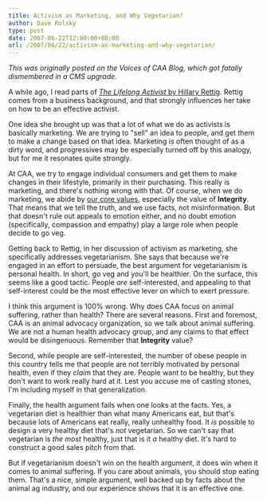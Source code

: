 ```yaml
---
title: Activism as Marketing, and Why Vegetarian?
author: Dave Rolsky
type: post
date: 2007-06-22T12:00:00+00:00
url: /2007/06/22/activism-as-marketing-and-why-vegetarian/
---
```


_This was originally posted on the Voices of CAA Blog, which got fatally dismembered in a CMS
upgrade._

A while ago, I read parts of [_The Lifelong Activist_ by Hillary Rettig][1]. Rettig comes from a
business background, and that strongly influences her take on how to be an effective activist.

One idea she brought up was that a lot of what we do as activists is basically marketing. We are
trying to "sell" an idea to people, and get them to make a change based on that idea. Marketing is
often thought of as a dirty word, and progressives may be especially turned off by this analogy, but
for me it resonates quite strongly.

At CAA, we try to engage individual consumers and get them to make changes in their lifestyle,
primarily in their purchasing. This really is marketing, and there's nothing wrong with that. Of
course, when we do marketing, we abide by [our core values][2], especially the value of
**Integrity**. That means that we tell the truth, and we use facts, not misinformation. But that
doesn't rule out appeals to emotion either, and no doubt emotion (specifically, compassion and
empathy) play a large role when people decide to go veg.

Getting back to Rettig, in her discussion of activism as marketing, she specifically addresses
vegetarianism. She says that because we're engaged in an effort to persuade, the best argument for
vegetarianism is personal health. In short, go veg and you'll be healthier. On the surface, this
seems like a good tactic. People _are_ self-interested, and appealing to that self-interest could be
the most effective lever on which to exert pressure.

I think this argument is 100% wrong. Why does CAA focus on animal suffering, rather than health?
There are several reasons. First and foremost, CAA is an animal advocacy organization, so we talk
about animal suffering. We are not a human health advocacy group, and any claims to that effect
would be disingenuous. Remember that **Integrity** value?

Second, while people are self-interested, the number of obese people in this country tells me that
people are not terribly motivated by personal health, even if they _claim_ that they are. People
want to be healthy, but they don't want to work really hard at it. Lest you accuse me of casting
stones, I'm including myself in that generalization.

Finally, the health argument fails when one looks at the facts. Yes, a vegetarian diet is healthier
than what many Americans eat, but that's because lots of Americans eat really, really unhealthy
food. It _is_ possible to design a very healthy diet that's _not_ vegetarian. So we can't say that
vegetarian is _the most_ healthy, just that is it _a_ healthy diet. It's hard to construct a good
sales pitch from that.

But if vegetarianism doesn't win on the health argument, it does win when it comes to animal
suffering. If you care about animals, you should stop eating them. That's a nice, simple argument,
well backed up by facts about the animal ag industry, and our experience shows that it is an
effective one.

[1]: http://lifelongactivist.com/
[2]: http://www.exploreveg.org/do/core-values.html
